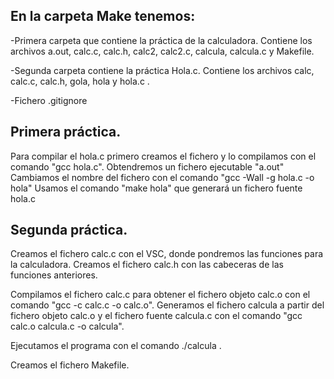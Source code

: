 ## En la carpeta Make tenemos:
-Primera carpeta que contiene la práctica de la calculadora. Contiene los archivos a.out, calc.c, calc.h, calc2, calc2.c, calcula, calcula.c y Makefile.

-Segunda carpeta contiene la práctica Hola.c. Contiene los archivos calc, calc.c, calc.h, gola, hola y hola.c .

-Fichero .gitignore

## Primera práctica.
Para compilar el hola.c primero creamos el fichero y lo compilamos con el comando "gcc hola.c".
Obtendremos un fichero ejecutable "a.out"
Cambiamos el nombre del fichero con el comando "gcc -Wall -g hola.c -o hola"
Usamos el comando "make hola" que generará un fichero fuente hola.c


## Segunda práctica.

Creamos el fichero calc.c con el VSC, donde pondremos las funciones para la calculadora.
Creamos el fichero calc.h con las cabeceras de las funciones anteriores.

Compilamos el fichero calc.c para obtener el fichero objeto calc.o con el comando "gcc -c calc.c -o calc.o".
Generamos el fichero calcula a partir del fichero objeto calc.o y el fichero fuente calcula.c 
con el comando "gcc calc.o calcula.c -o calcula".

Ejecutamos el programa con el comando ./calcula .

Creamos el fichero Makefile.



